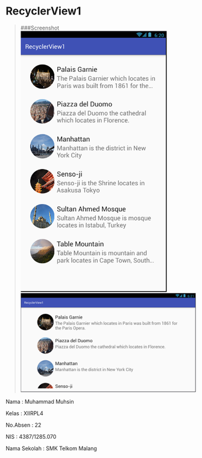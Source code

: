 # RecyclerView1


>###Screenshot
>![Screeshoot](https://github.com/MuhammadMuhsin/RecyclerView1/blob/master/recyclerview1-1.PNG)
>![Screeshoot](https://github.com/MuhammadMuhsin/RecyclerView1/blob/master/recyclerview1-2.PNG)

Nama : Muhammad Muhsin

Kelas : XIIRPL4

No.Absen : 22

NIS : 4387/1285.070

Nama Sekolah : SMK Telkom Malang
